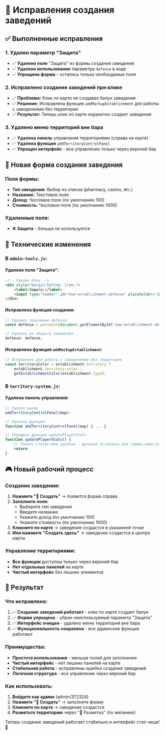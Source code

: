 # 🏢 Исправления создания заведений

## ✅ Выполненные исправления

### 1. Удален параметр "Защита"
- ✅ **Удалено поле** "Защита" из формы создания заведения
- ✅ **Удалено использование** параметра `defense` в коде
- ✅ **Упрощена форма** - остались только необходимые поля

### 2. Исправлено создание заведений при клике
- ✅ **Проблема:** Клик по карте не создавал балун заведения
- ✅ **Решение:** Исправлена функция `addMarkupEstablishment` для работы с заведениями без территории
- ✅ **Результат:** Теперь клик по карте корректно создает заведения

### 3. Удалено меню территорий вне бара
- ✅ **Удалена панель** управления территориями (справа на карте)
- ✅ **Удалена функция** `addTerritoryControlPanel`
- ✅ **Упрощен интерфейс** - все управление только через верхний бар

## 🎯 Новая форма создания заведения

### Поля формы:
- **Тип заведения:** Выбор из списка (pharmacy, casino, etc.)
- **Название:** Текстовое поле
- **Доход:** Числовое поле (по умолчанию 100)
- **Стоимость:** Числовое поле (по умолчанию 1000)

### Удаленные поля:
- ❌ **Защита** - больше не используется

## 🔧 Технические изменения

### В `admin-tools.js`:

#### Удалено поле "Защита":
```html
<!-- Удален блок -->
<div style="margin-bottom: 1rem;">
    <label>Защита:</label>
    <input type="number" id="new-establishment-defense" placeholder="100" value="100">
</div>
```

#### Исправлена функция создания:
```javascript
// Удалено получение defense
const defense = parseInt(document.getElementById('new-establishment-defense').value) || 100;

// Удалено из объекта заведения
defense: defense,
```

#### Исправлена функция `addMarkupEstablishment`:
```javascript
// Исправлено для работы с заведениями без территории
const territoryColor = establishment.territory ? 
    establishment.territory.color : 
    getEstablishmentColor(establishment.type);
```

### В `territory-system.js`:

#### Удалена панель управления:
```javascript
// Удален вызов
addTerritoryControlPanel(map);

// Удалена функция
function addTerritoryControlPanel(map) { ... }

// Упрощена функция updatePlayerStats
function updatePlayerStats() {
    // Панель статистики удалена - функция оставлена для совместимости
    return;
}
```

## 🎮 Новый рабочий процесс

### Создание заведения:
1. **Нажмите "🏢 Создать"** → появится форма справа
2. **Заполните поля:**
   - Выберите тип заведения
   - Введите название
   - Укажите доход (по умолчанию 100)
   - Укажите стоимость (по умолчанию 1000)
3. **Кликните по карте** → заведение создастся в указанной точке
4. **Или нажмите "Создать здесь"** → заведение создастся в центре карты

### Управление территориями:
- **Все функции** доступны только через верхний бар
- **Нет отдельных панелей** на карте
- **Чистый интерфейс** без лишних элементов

## 🚀 Результат

### Что исправлено:
1. ✅ **Создание заведений работает** - клик по карте создает балун
2. ✅ **Форма упрощена** - убран неиспользуемый параметр "Защита"
3. ✅ **Интерфейс очищен** - удалено меню территорий вне бара
4. ✅ **Функциональность сохранена** - все админские функции работают

### Преимущества:
- **Простота использования** - меньше полей для заполнения
- **Чистый интерфейс** - нет лишних панелей на карте
- **Стабильная работа** - исправлены ошибки создания заведений
- **Логичная структура** - все управление через верхний бар

### Как использовать:
1. **Войдите как админ** (admin/372324)
2. **Нажмите "🏢 Создать"** → заполните форму
3. **Кликните по карте** → заведение создастся
4. **Разметьте территорию** через "🎯 Разметка" (по желанию)

Теперь создание заведений работает стабильно и интерфейс стал чище! 🎯

